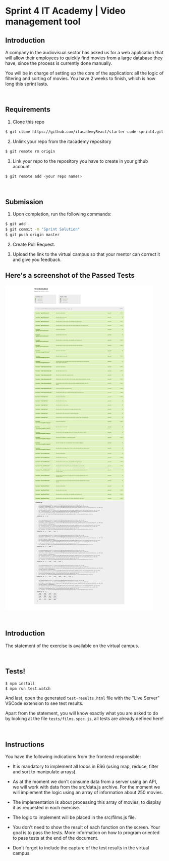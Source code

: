 # Sprint 4 IT Academy | Video management tool

## Introduction

A company in the audiovisual sector has asked us for a web application that will allow their employees to quickly find movies from a large database they have, since the process is currently done manually.

You will be in charge of setting up the core of the application: all the logic of filtering and sorting of movies. You have 2 weeks to finish, which is how long this sprint lasts.

<br>

## Requirements

1. Clone this repo

```bash
$ git clone https://github.com/itacademyReact/starter-code-sprint4.git
```

2. Unlink your repo from the itacademy repository

```bash
$ git remote rm origin
```

3. Link your repo to the repository you have to create in your github account

```bash
$ git remote add <your repo name!>
```

<br>

## Submission

1. Upon completion, run the following commands:

```bash
$ git add .
$ git commit -m "Sprint Solution"
$ git push origin master
```

2. Create Pull Request.

3. Upload the link to the virtual campus so that your mentor can correct it and give you feedback.

## Here's a screenshot of the Passed Tests

![Screenshot](/PassedTests.png?raw=true 'Screenshot of Passed Tests')

<br>

## Introduction

The statement of the exercise is available on the virtual campus.

<br>

## Tests!

```shell
$ npm install
$ npm run test:watch
```

And last, open the generated `test-results.html` file with the "Live Server" VSCode extension to see test results.

Apart from the statement, you will know exactly what you are asked to do by looking at the file `tests/films.spec.js`, all tests are already defined here!

<br>

## Instructions

You have the following indications from the frontend responsible:

- It is mandatory to implement all loops in ES6 (using map, reduce, filter and sort to manipulate arrays).

- As at the moment we don't consume data from a server using an API, we will work with data from the src/data.js archive. For the moment we will implement the logic using
  an array of information about 250 movies.

- The implementation is about processing this array of movies, to display it as requested in each exercise.

- The logic to implement will be placed in the src/films.js file.

- You don't need to show the result of each function on the screen. Your goal is to pass the tests. More information on how to program oriented to pass tests at the end of the document.

- Don't forget to include the capture of the test results in the virtual campus.
